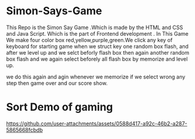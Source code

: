 # Simon-Says-Game
This Repo is the Simon Say Game .Which is made by the HTML and CSS and Java Script.
Which is the part of Frontend development .
In This Game We make four color box red,yellow,purple,green.We click any key of keyboard for starting game when we struct key one random box flash,
and after we level up and we selct beforly flash box then again another random box flash and we again select beforely all flash box by memorize and 
level up.


we do this again and agin whenever we memorize if we select wrong any step then game over and our score show.
# Sort Demo of gaming
https://github.com/user-attachments/assets/0588d417-a92c-46b2-a287-5865668fcbdb
 
